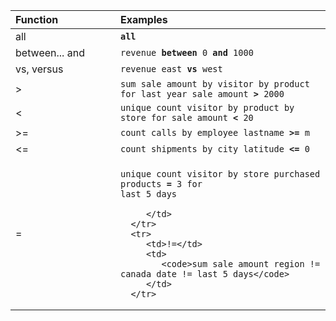 <table>
   <colgroup>
      <col style="width:25%" />
      <col style="width:50%" />
   </colgroup>
   <thead class="thead" style="text-align:left;">
      <tr>
         <th class="entry cellrowborder">Function</th>
         <th class="entry cellrowborder">Examples</th>
      </tr>
   </thead>
   <tbody class="tbody">
      <tr>
         <td>all</td>
         <td><code><b>all</b></code> </td>
      </tr>
      <tr>
         <td>between... and</td>
         <td>
            <code>revenue <b>between</b> 0 <b>and</b> 1000</code>
         </td>
      </tr>
      <tr>
         <td>vs, versus</td>
         <td>
            <code>revenue east <b>vs</b> west</code>
         </td>
      </tr>
      <tr>
         <td>&gt;</td>
         <td>
            <code>sum sale amount by visitor by product for last year sale amount <b>&gt;</b> 2000</code>
         </td>
      </tr>
      <tr>
         <td>&lt;</td>
         <td>
            <code>unique count visitor by product by store for sale amount <b>&lt;</b> 20</code>
         </td>
      </tr>
      <tr>
         <td>&gt;=</td>
         <td>
            <code>count calls by employee lastname <b>&gt;=</b> m</code>
         </td>
      </tr>
      <tr>
         <td>&lt;=</td>
         <td>
            <code>count shipments by city latitude <b>&lt;=</b> 0</code>
         </td>
      </tr>
      <tr>
         <td>=</td>
         <td>

<code>unique count visitor by store purchased products <b>=</b> 3 for last 5
days</code>

         </td>
      </tr>
      <tr>
         <td>!=</td>
         <td>
            <code>sum sale amount region != canada date != last 5 days</code>
         </td>
      </tr>
   </tbody>
</table>
